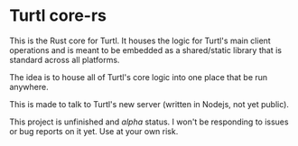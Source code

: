# Turtl core-rs

This is the Rust core for Turtl. It houses the logic for Turtl's main client
operations and is meant to be embedded as a shared/static library that is
standard across all platforms.

The idea is to house all of Turtl's core logic into one place that be run
anywhere.

This is made to talk to Turtl's new server (written in Nodejs, not yet public).

This project is unfinished and *alpha* status. I won't be responding to issues
or bug reports on it yet. Use at your own risk.

